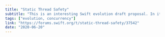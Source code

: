```yaml
---
title: "Static Thread Safety"
subtitle: "This is an interesting Swift evolution draft proposal. In it, Guy Brooker proposes some small language changes which would allow the Swift compiler to spot basic concurrent programming errors. I like the syntax Guy proposes for specifying execution context."
tags: ["evolution, concurrency"]
link: "https://forums.swift.org/t/static-thread-safety/37542"
date: "2020-06-20"
---
```

